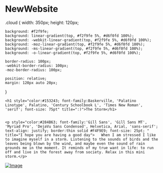 


# NewWebsite
<html lang="en">
<head>
<meta charset="UTF-8">
<title>The Storm</title>
<style>
	
body {
	background-color:#B4B8AB;
}
</style>
	
</head>

<body>
	
.cloud {
	width: 350px; height: 120px;
	
	background: #f2f9fe;
	background: linear-gradient(top, #f2f9fe 5%, #d6f0fd 100%);
	background: -webkit-linear-gradient(top, #f2f9fe 5%, #d6f0fd 100%);
	background: -moz-linear-gradient(top, #f2f9fe 5%, #d6f0fd 100%);
	background: -ms-linear-gradient(top, #f2f9fe 5%, #d6f0fd 100%);
	background: -o-linear-gradient(top, #f2f9fe 5%, #d6f0fd 100%);
	
	border-radius: 100px;
	-webkit-border-radius: 100px;
	-moz-border-radius: 100px;
	
	position: relative;
	margin: 120px auto 20px;
}

	
	<h1 style="color:#153243; font-family:Baskerville, 'Palatino Linotype', Palatino, 'Century Schoolbook L', 'Times New Roman', 'serif'; font-size: 75pt" title=":)">The Storm</h1>
	
	
	<p style="color:#284B63; font-family:'Gill Sans', 'Gill Sans MT', 'Myriad Pro', 'DejaVu Sans Condensed', Helvetica, Arial, 'sans-serif'; text-align: justify; border:thin solid #F4F9E9; font-size: 25pt; " title="I hope you are having a good day">	When I am stressed I like to imagine myself in a storm. Listening to the sounds of birds and the leaves being blown by the wind, and maybe even the sound of rain grounds me in the moment. It reminds of my true want in life: to run off and live in the forest away from society. Relax in this mini storm.</p>


<a href="https://youtu.be/M3_bxPv34Ew">![Image](https://user-images.githubusercontent.com/83561106/117067476-10e14e00-acf8-11eb-8875-5233e3ee71c1.jpg)
</a>

	
</body>

</html>
